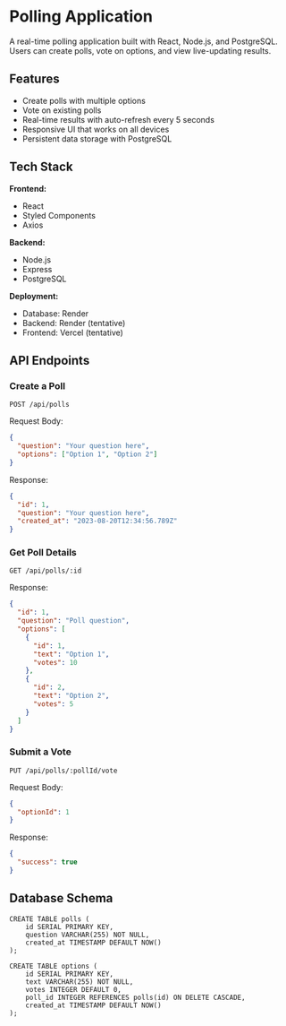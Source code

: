 # Polling Application

A real-time polling application built with React, Node.js, and PostgreSQL. Users can create polls, vote on options, and view live-updating results.

## Features

- Create polls with multiple options
- Vote on existing polls
- Real-time results with auto-refresh every 5 seconds
- Responsive UI that works on all devices
- Persistent data storage with PostgreSQL

## Tech Stack

**Frontend:** 
- React
- Styled Components
- Axios

**Backend:** 
- Node.js
- Express
- PostgreSQL

**Deployment:**
- Database: Render
- Backend: Render (tentative)
- Frontend: Vercel (tentative)

## API Endpoints

### Create a Poll
`POST /api/polls`

Request Body:
```json
{
  "question": "Your question here",
  "options": ["Option 1", "Option 2"]
}
```

Response:
```json
{
  "id": 1,
  "question": "Your question here",
  "created_at": "2023-08-20T12:34:56.789Z"
}
```

### Get Poll Details
`GET /api/polls/:id`


Response:
```json
{
  "id": 1,
  "question": "Poll question",
  "options": [
    {
      "id": 1,
      "text": "Option 1",
      "votes": 10
    },
    {
      "id": 2,
      "text": "Option 2",
      "votes": 5
    }
  ]
}
```

### Submit a Vote
`PUT /api/polls/:pollId/vote`

Request Body:
```json
{
  "optionId": 1
}
```

Response:
```json
{
  "success": true
}
```

## Database Schema

```
CREATE TABLE polls (
    id SERIAL PRIMARY KEY,
    question VARCHAR(255) NOT NULL,
    created_at TIMESTAMP DEFAULT NOW()
);

CREATE TABLE options (
    id SERIAL PRIMARY KEY,
    text VARCHAR(255) NOT NULL,
    votes INTEGER DEFAULT 0,
    poll_id INTEGER REFERENCES polls(id) ON DELETE CASCADE,
    created_at TIMESTAMP DEFAULT NOW()
);
```

